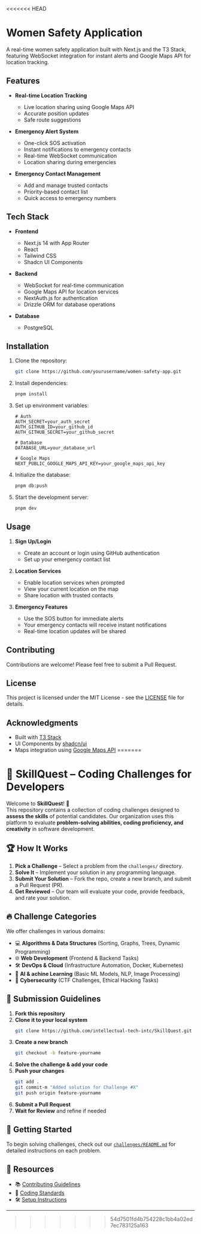 <<<<<<< HEAD
# Women Safety Application

A real-time women safety application built with Next.js and the T3 Stack, featuring WebSocket integration for instant alerts and Google Maps API for location tracking.

## Features

- **Real-time Location Tracking**
  - Live location sharing using Google Maps API
  - Accurate position updates
  - Safe route suggestions

- **Emergency Alert System**
  - One-click SOS activation
  - Instant notifications to emergency contacts
  - Real-time WebSocket communication
  - Location sharing during emergencies

- **Emergency Contact Management**
  - Add and manage trusted contacts
  - Priority-based contact list
  - Quick access to emergency numbers

## Tech Stack

- **Frontend**
  - Next.js 14 with App Router
  - React
  - Tailwind CSS
  - Shadcn UI Components

- **Backend**
  - WebSocket for real-time communication
  - Google Maps API for location services
  - NextAuth.js for authentication
  - Drizzle ORM for database operations

- **Database**
  - PostgreSQL

## Installation

1. Clone the repository:
   ```bash
   git clone https://github.com/yourusername/women-safety-app.git
   ```

2. Install dependencies:
   ```bash
   pnpm install
   ```

3. Set up environment variables:
   ```env
   # Auth
   AUTH_SECRET=your_auth_secret
   AUTH_GITHUB_ID=your_github_id
   AUTH_GITHUB_SECRET=your_github_secret

   # Database
   DATABASE_URL=your_database_url

   # Google Maps
   NEXT_PUBLIC_GOOGLE_MAPS_API_KEY=your_google_maps_api_key
   ```

4. Initialize the database:
   ```bash
   pnpm db:push
   ```

5. Start the development server:
   ```bash
   pnpm dev
   ```

## Usage

1. **Sign Up/Login**
   - Create an account or login using GitHub authentication
   - Set up your emergency contact list

2. **Location Services**
   - Enable location services when prompted
   - View your current location on the map
   - Share location with trusted contacts

3. **Emergency Features**
   - Use the SOS button for immediate alerts
   - Your emergency contacts will receive instant notifications
   - Real-time location updates will be shared

## Contributing

Contributions are welcome! Please feel free to submit a Pull Request.

## License

This project is licensed under the MIT License - see the [LICENSE](LICENSE) file for details.

## Acknowledgments

- Built with [T3 Stack](https://create.t3.gg/)
- UI Components by [shadcn/ui](https://ui.shadcn.com/)
- Maps integration using [Google Maps API](https://developers.google.com/maps)
=======
# 🎯 SkillQuest – Coding Challenges for Developers  

Welcome to **SkillQuest**! 🚀  
This repository contains a collection of coding challenges designed to **assess the skills** of potential candidates. Our organization uses this platform to evaluate **problem-solving abilities, coding proficiency, and creativity** in software development.  

## 🏆 How It Works  
1. **Pick a Challenge** – Select a problem from the `challenges/` directory.  
2. **Solve It** – Implement your solution in any programming language.  
3. **Submit Your Solution** – Fork the repo, create a new branch, and submit a Pull Request (PR).  
4. **Get Reviewed** – Our team will evaluate your code, provide feedback, and rate your solution.  

## 🔥 Challenge Categories  
We offer challenges in various domains:  
- 💻 **Algorithms & Data Structures** (Sorting, Graphs, Trees, Dynamic Programming)  
- 🌐 **Web Development** (Frontend & Backend Tasks)  
- 🛠️ **DevOps & Cloud** (Infrastructure Automation, Docker, Kubernetes)  
- 🤖 **AI & achine Learning** (Basic ML Models, NLP, Image Processing)  
- 🔐 **Cybersecurity** (CTF Challenges, Ethical Hacking Tasks)  

## 📜 Submission Guidelines  
1. **Fork this repository**  
2. **Clone it to your local system**  
    ```bash
    git clone https://github.com/intellectual-tech-intc/SkillQuest.git
    ```
3. **Create a new branch**  
    ```bash
    git checkout -b feature-yourname
    ```
4. **Solve the challenge & add your code**  
5. **Push your changes**  
    ```bash
    git add .
    git commit-m "Added solution for Challenge #X"
    git push origin feature-yourname
    ```
6. **Submit a Pull Request**  
7. **Wait for Review** and refine if needed  

## 🚀 Getting Started  
To begin solving challenges, check out our [`challenges/README.md`](./challenges/README.md) for detailed instructions on each problem.  

## 🔗 Resources  
- 📚 [Contributing Guidelines](./CONTRIBUTING.md)  
- 🔧 [Coding Standards](./CODING-STANDARDS.md)  
- 🛠️ [Setup Instructions](./SETUP.md)  

---

>>>>>>> 54d7501fd4b754228c1bb4a02ed7ec783125a163
